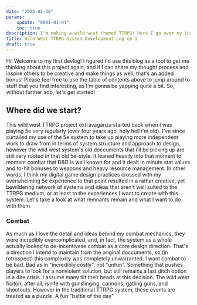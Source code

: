 ```yaml
---
date: "2025-01-30"
params:
    update: "0001-01-01"
    toc: true
description: I'm making a wild west themed TTRPG! Here I go over my initial thoughts and approach to making the thing happen.
title: Wild West TTRPG System Development Log ep 1 
draft: true
---
```


Hi! Welcome to my first devlog! I figured I'd use this blog as a tool to get me thinking about this project again, and if I can share my thought process and inspire others to be creative and make things as well, that's an added bonus! Please feel free to use the table of contents above to jump around to stuff that you find interesting, as I'm gonna be yapping quite a bit. So, without further ado, let's get started!

## Where did we start?

This wild west TTRPG project extravaganza started back when I was playing 5e very regularly (over four years ago, holy hell i'm old). I've since curtailed my use of the 5e system to take up playing more independent work to draw from in terms of system structure and approach to design, however the wild west system's old doccuments that i'll be picking up are still very rooted in that old 5e-style. It leaned heavily into that moment to moment combat that D&D is well known for and it dealt in minute stat values and to-hit bonuses to weapons and heavy resource management. In other words, I think my digital game design practices crossed with my overwhelming 5e experience to that point resulted in a rather creative, yet bewildering network of systems and ideas that aren't well suited to the TTRPG medium, or at least to the experiences I want to create with this system. Let's take a look at what remnants remain and what I want to do with them.

### Combat

As much as I love the detail and ideas behind my combat mechanics, they were incredibly overcomplicated, and, in fact, the system as a whole actually looked to de-incentivese combat as a core design direction. That's a direction I intend to maintain from the original doccuments, so (in retrospect) this complexity was completely unwarranted. I want combat to be bad. Bad as in "incredibly costly", not "unfun". Something that pushes players to look for a nonviolent solution, but still remains a last ditch option in a dire crisis. I assume many tilt their heads at this decision. The wild west ficiton, after all, is rife with gunslinging, cannons, gatling guns, and shootouts. However in the traditional TTRPG system, these events are treated as a puzzle. A fun "battle of the day"
